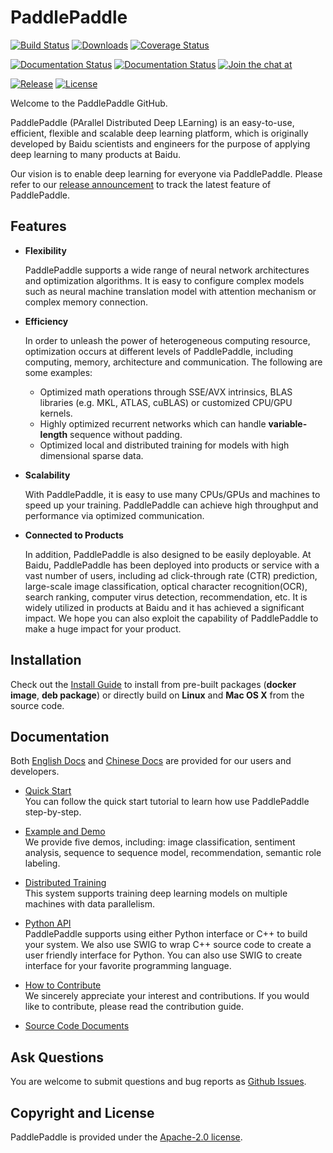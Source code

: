 # PaddlePaddle


[![Build Status](https://travis-ci.org/baidu/Paddle.svg?branch=master)](https://travis-ci.org/baidu/Paddle)
[![Downloads](https://img.shields.io/github/downloads/baidu/Paddle/total.svg)](https://github.com/baidu/Paddle/releases)
[![Coverage Status](https://coveralls.io/repos/github/baidu/Paddle/badge.svg?branch=develop)](https://coveralls.io/github/baidu/Paddle?branch=develop)

[![Documentation Status](https://img.shields.io/badge/docs-latest-brightgreen.svg?style=flat)](http://www.paddlepaddle.org/)
[![Documentation Status](https://img.shields.io/badge/中文文档-最新-brightgreen.svg)](http://www.paddlepaddle.org/cn/index.html)
[![Join the chat at](https://img.shields.io/gitter/room/PaddlePaddle/Deep_Learning.svg)](https://gitter.im/PaddlePaddle/Deep_Learning)

[![Release](https://img.shields.io/github/release/baidu/Paddle.svg)](https://github.com/baidu/Paddle/releases)
[![License](https://img.shields.io/badge/license-Apache%202-blue.svg)](LICENSE)


Welcome to the PaddlePaddle GitHub.

PaddlePaddle (PArallel Distributed Deep LEarning) is an easy-to-use,
efficient, flexible and scalable deep learning platform, which is originally
developed by Baidu scientists and engineers for the purpose of applying deep
learning to many products at Baidu.

Our vision is to enable deep learning for everyone via PaddlePaddle.
Please refer to our [release announcement](https://github.com/baidu/Paddle/releases) to track the latest feature of PaddlePaddle.

## Features

- **Flexibility**

    PaddlePaddle supports a wide range of neural network architectures and
    optimization algorithms. It is easy to configure complex models such as
    neural machine translation model with attention mechanism or complex memory
    connection.

-  **Efficiency**

    In order to unleash the power of heterogeneous computing resource,
    optimization occurs at different levels of PaddlePaddle, including
    computing, memory, architecture and communication. The following are some
    examples:

      - Optimized math operations through SSE/AVX intrinsics, BLAS libraries
      (e.g. MKL, ATLAS, cuBLAS) or customized CPU/GPU kernels.
      - Highly optimized recurrent networks which can handle **variable-length**
      sequence without padding.
      - Optimized local and distributed training for models with high dimensional
      sparse data.

- **Scalability**

    With PaddlePaddle, it is easy to use many CPUs/GPUs and machines to speed
    up your training. PaddlePaddle can achieve high throughput and performance
    via optimized communication.

- **Connected to Products**

    In addition, PaddlePaddle is also designed to be easily deployable. At Baidu,
    PaddlePaddle has been deployed into products or service with a vast number
    of users, including ad click-through rate (CTR) prediction, large-scale image
    classification, optical character recognition(OCR), search ranking, computer
    virus detection, recommendation, etc. It is widely utilized in products at
    Baidu and it has achieved a significant impact. We hope you can also exploit
    the capability of PaddlePaddle to make a huge impact for your product.

## Installation
Check out the [Install Guide](http://paddlepaddle.org/doc/build/) to install from
pre-built packages (**docker image**, **deb package**) or
directly build on **Linux** and **Mac OS X** from the source code.

## Documentation
Both [English Docs](http://paddlepaddle.org/doc/) and [Chinese Docs](http://paddlepaddle.org/doc_cn/) are provided for our users and developers.

- [Quick Start](http://paddlepaddle.org/doc/demo/quick_start/index_en) <br>
   You can follow the quick start tutorial to learn how use PaddlePaddle
   step-by-step.

- [Example and Demo](http://paddlepaddle.org/doc/demo/) <br>
   We provide five demos, including: image classification, sentiment analysis,
   sequence to sequence model, recommendation, semantic role labeling.

- [Distributed Training](http://paddlepaddle.org/doc/cluster) <br>
  This system supports training deep learning models on multiple machines
  with data parallelism.

- [Python API](http://paddlepaddle.org/doc/ui/) <br>
   PaddlePaddle supports using either Python interface or C++ to build your
   system. We also use SWIG to wrap C++ source code to create a user friendly
   interface for Python. You can also use SWIG to create interface for your
   favorite programming language.

- [How to Contribute](http://paddlepaddle.org/doc/build/contribute_to_paddle.html) <br>
   We sincerely appreciate your interest and contributions. If you would like to
   contribute, please read the contribution guide.

- [Source Code Documents](http://paddlepaddle.org/doc/source/) <br>

## Ask Questions

You are welcome to submit questions and bug reports as [Github Issues](https://github.com/baidu/paddle/issues).

## Copyright and License
PaddlePaddle is provided under the [Apache-2.0 license](LICENSE).

